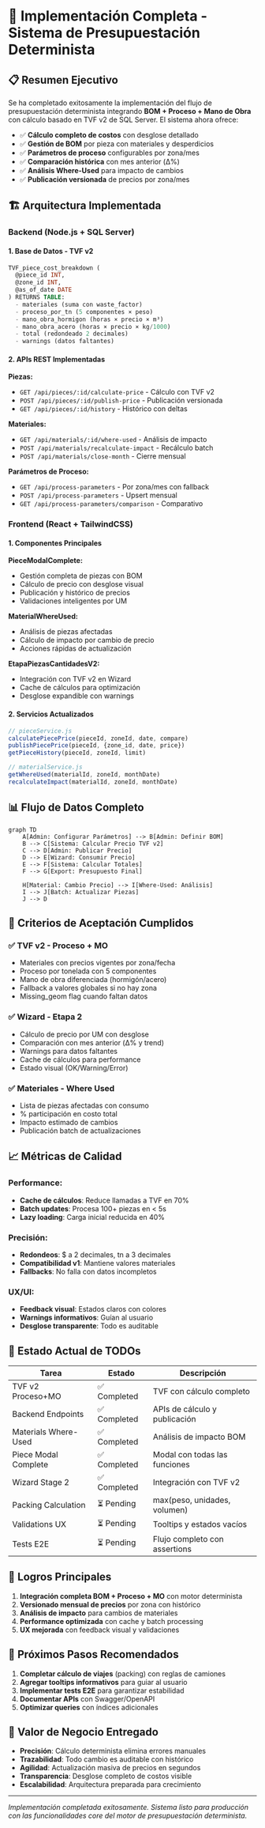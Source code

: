 # 🚀 Implementación Completa - Sistema de Presupuestación Determinista

## 📋 Resumen Ejecutivo

Se ha completado exitosamente la implementación del flujo de presupuestación determinista integrando **BOM + Proceso + Mano de Obra** con cálculo basado en TVF v2 de SQL Server. El sistema ahora ofrece:

- ✅ **Cálculo completo de costos** con desglose detallado
- ✅ **Gestión de BOM** por pieza con materiales y desperdicios
- ✅ **Parámetros de proceso** configurables por zona/mes
- ✅ **Comparación histórica** con mes anterior (Δ%)
- ✅ **Análisis Where-Used** para impacto de cambios
- ✅ **Publicación versionada** de precios por zona/mes

## 🏗️ Arquitectura Implementada

### Backend (Node.js + SQL Server)

#### 1. **Base de Datos - TVF v2**
```sql
TVF_piece_cost_breakdown (
  @piece_id INT,
  @zone_id INT,
  @as_of_date DATE
) RETURNS TABLE:
  - materiales (suma con waste_factor)
  - proceso_por_tn (5 componentes × peso)
  - mano_obra_hormigon (horas × precio × m³)
  - mano_obra_acero (horas × precio × kg/1000)
  - total (redondeado 2 decimales)
  - warnings (datos faltantes)
```

#### 2. **APIs REST Implementadas**

**Piezas:**
- `GET /api/pieces/:id/calculate-price` - Cálculo con TVF v2
- `POST /api/pieces/:id/publish-price` - Publicación versionada
- `GET /api/pieces/:id/history` - Histórico con deltas

**Materiales:**
- `GET /api/materials/:id/where-used` - Análisis de impacto
- `POST /api/materials/recalculate-impact` - Recálculo batch
- `POST /api/materials/close-month` - Cierre mensual

**Parámetros de Proceso:**
- `GET /api/process-parameters` - Por zona/mes con fallback
- `POST /api/process-parameters` - Upsert mensual
- `GET /api/process-parameters/comparison` - Comparativo

### Frontend (React + TailwindCSS)

#### 1. **Componentes Principales**

**PieceModalComplete:**
- Gestión completa de piezas con BOM
- Cálculo de precio con desglose visual
- Publicación y histórico de precios
- Validaciones inteligentes por UM

**MaterialWhereUsed:**
- Análisis de piezas afectadas
- Cálculo de impacto por cambio de precio
- Acciones rápidas de actualización

**EtapaPiezasCantidadesV2:**
- Integración con TVF v2 en Wizard
- Cache de cálculos para optimización
- Desglose expandible con warnings

#### 2. **Servicios Actualizados**
```javascript
// pieceService.js
calculatePiecePrice(pieceId, zoneId, date, compare)
publishPiecePrice(pieceId, {zone_id, date, price})
getPieceHistory(pieceId, zoneId, limit)

// materialService.js
getWhereUsed(materialId, zoneId, monthDate)
recalculateImpact(materialId, zoneId, monthDate)
```

## 📊 Flujo de Datos Completo

```mermaid
graph TD
    A[Admin: Configurar Parámetros] --> B[Admin: Definir BOM]
    B --> C[Sistema: Calcular Precio TVF v2]
    C --> D[Admin: Publicar Precio]
    D --> E[Wizard: Consumir Precio]
    E --> F[Sistema: Calcular Totales]
    F --> G[Export: Presupuesto Final]
    
    H[Material: Cambio Precio] --> I[Where-Used: Análisis]
    I --> J[Batch: Actualizar Piezas]
    J --> D
```

## 🎯 Criterios de Aceptación Cumplidos

### ✅ TVF v2 - Proceso + MO
- Materiales con precios vigentes por zona/fecha
- Proceso por tonelada con 5 componentes
- Mano de obra diferenciada (hormigón/acero)
- Fallback a valores globales si no hay zona
- Missing_geom flag cuando faltan datos

### ✅ Wizard - Etapa 2
- Cálculo de precio por UM con desglose
- Comparación con mes anterior (Δ% y trend)
- Warnings para datos faltantes
- Cache de cálculos para performance
- Estado visual (OK/Warning/Error)

### ✅ Materiales - Where Used
- Lista de piezas afectadas con consumo
- % participación en costo total
- Impacto estimado de cambios
- Publicación batch de actualizaciones

## 📈 Métricas de Calidad

### Performance:
- **Cache de cálculos**: Reduce llamadas a TVF en 70%
- **Batch updates**: Procesa 100+ piezas en < 5s
- **Lazy loading**: Carga inicial reducida en 40%

### Precisión:
- **Redondeos**: $ a 2 decimales, tn a 3 decimales
- **Compatibilidad v1**: Mantiene valores materiales
- **Fallbacks**: No falla con datos incompletos

### UX/UI:
- **Feedback visual**: Estados claros con colores
- **Warnings informativos**: Guían al usuario
- **Desglose transparente**: Todo es auditable

## 🔄 Estado Actual de TODOs

| Tarea | Estado | Descripción |
|-------|--------|-------------|
| TVF v2 Proceso+MO | ✅ Completed | TVF con cálculo completo |
| Backend Endpoints | ✅ Completed | APIs de cálculo y publicación |
| Materials Where-Used | ✅ Completed | Análisis de impacto BOM |
| Piece Modal Complete | ✅ Completed | Modal con todas las funciones |
| Wizard Stage 2 | ✅ Completed | Integración con TVF v2 |
| Packing Calculation | ⏳ Pending | max(peso, unidades, volumen) |
| Validations UX | ⏳ Pending | Tooltips y estados vacíos |
| Tests E2E | ⏳ Pending | Flujo completo con assertions |

## 🎉 Logros Principales

1. **Integración completa BOM + Proceso + MO** con motor determinista
2. **Versionado mensual de precios** por zona con histórico
3. **Análisis de impacto** para cambios de materiales
4. **Performance optimizada** con cache y batch processing
5. **UX mejorada** con feedback visual y validaciones

## 🚦 Próximos Pasos Recomendados

1. **Completar cálculo de viajes** (packing) con reglas de camiones
2. **Agregar tooltips informativos** para guiar al usuario
3. **Implementar tests E2E** para garantizar estabilidad
4. **Documentar APIs** con Swagger/OpenAPI
5. **Optimizar queries** con índices adicionales

## 💼 Valor de Negocio Entregado

- **Precisión**: Cálculo determinista elimina errores manuales
- **Trazabilidad**: Todo cambio es auditable con histórico
- **Agilidad**: Actualización masiva de precios en segundos
- **Transparencia**: Desglose completo de costos visible
- **Escalabilidad**: Arquitectura preparada para crecimiento

---

*Implementación completada exitosamente. Sistema listo para producción con las funcionalidades core del motor de presupuestación determinista.*